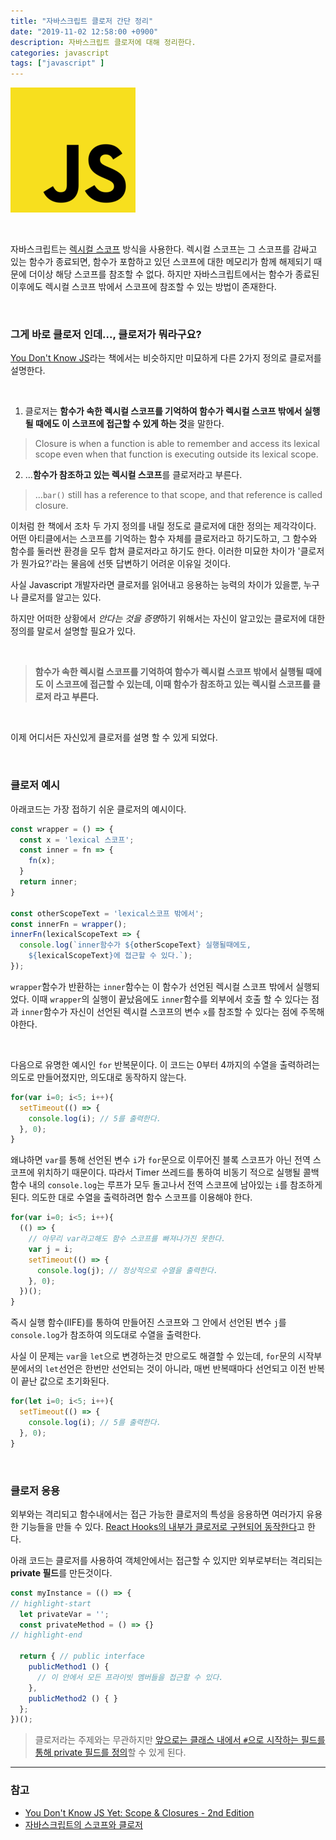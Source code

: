 ```yaml
---
title: "자바스크립트 클로저 간단 정리"
date: "2019-11-02 12:58:00 +0900"
description: 자바스크립트 클로저에 대해 정리한다.
categories: javascript
tags: ["javascript" ]
---
```


![자바스크립트 로그](./logo.png)

<br>

자바스크립트는 [렉시컬 스코프](../scope) 방식을 사용한다. 렉시컬 스코프는 그 스코프를 감싸고 있는 함수가 종료되면, 함수가 포함하고 있던 스코프에 대한 메모리가 함께 해제되기 때문에 더이상 해당 스코프를 참조할 수 없다. 하지만 자바스크립트에서는 함수가 종료된 이후에도 렉시컬 스코프 밖에서 스코프에 참조할 수 있는 방법이 존재한다.

<br>

### 그게 바로 클로저 인데..., 클로저가 뭐라구요?

[You Don't Know JS](https://github.com/getify/You-Dont-Know-JS/blob/2nd-ed/scope-closures/README.md)라는 책에서는 비슷하지만 미묘하게 다른 2가지 정의로 클로저를 설명한다.

<br>

1. 클로저는 **함수가 속한 렉시컬 스코프를 기억하여 함수가 렉시컬 스코프 밖에서 실행될 때에도 이 스코프에 접근할 수 있게 하는 것**을 말한다.
  > Closure is when a function is able to remember and access its lexical scope even when that function is executing outside its lexical scope.

2. ...**함수가 참조하고 있는 렉시컬 스코프**를 클로저라고 부른다.
  > ...`bar()` still has a reference to that scope, and that reference is called closure.

이처럼 한 책에서 조차 두 가지 정의를 내릴 정도로 클로저에 대한 정의는 제각각이다. 어떤 아티클에서는 스코프를 기억하는 함수 자체를 클로저라고 하기도하고, 그 함수와 함수를 둘러싼 환경을 모두 합쳐 클로저라고 하기도 한다. 
이러한 미묘한 차이가 '클로저가 뭔가요?'라는 물음에 선뜻 답변하기 어려운 이유일 것이다. 

사실 Javascript 개발자라면 클로저를 읽어내고 응용하는 능력의 차이가 있을뿐, 누구나 클로저를 알고는 있다.

하지만 어떠한 상황에서 *안다는 것을 증명*하기 위해서는 자신이 알고있는 클로저에 대한 정의를 말로서 설명할 필요가 있다.

<br>

> **함수가 속한 렉시컬 스코프를 기억하여 함수가 렉시컬 스코프 밖에서 실행될 때에도 이 스코프에 접근할 수 있는데, 이때 함수가 참조하고 있는 렉시컬 스코프를 클로저 라고 부른다.**

<br>

이제 어디서든 자신있게 클로저를 설명 할 수 있게 되었다. 

<br>

### 클로저 예시

아래코드는 가장 접하기 쉬운 클로저의 예시이다.

```js
const wrapper = () => {
  const x = 'lexical 스코프';
  const inner = fn => {
    fn(x);
  }
  return inner;
}

const otherScopeText = 'lexical스코프 밖에서';
const innerFn = wrapper();
innerFn(lexicalScopeText => {
  console.log(`inner함수가 ${otherScopeText} 실행될때에도, 
    ${lexicalScopeText}에 접근할 수 있다.`);
});

```

`wrapper`함수가 반환하는 `inner`함수는 이 함수가 선언된 렉시컬 스코프 밖에서 실행되었다. 이때 `wrapper`의 실행이 끝났음에도 `inner`함수를 외부에서 호출 할 수 있다는 점과 `inner`함수가 자신이 선언된 렉시컬 스코프의 변수 `x`를 참조할 수 있다는 점에 주목해야한다.

<br>

다음으로 유명한 예시인 `for` 반복문이다. 이 코드는 0부터 4까지의 수열을 출력하려는 의도로 만들어졌지만, 의도대로 동작하지 않는다.

```js
for(var i=0; i<5; i++){
  setTimeout(() => {
    console.log(i); // 5를 출력한다.
  }, 0);
}
```

왜냐하면 `var`를 통해 선언된 변수 `i`가 `for`문으로 이루어진 블록 스코프가 아닌 전역 스코프에 위치하기 때문이다. 따라서 Timer 쓰레드를 통하여 비동기 적으로 실행될 콜백함수 내의 `console.log`는 루프가 모두 돌고나서 전역 스코프에 남아있는 `i`를 참조하게 된다. 의도한 대로 수열을 출력하려면 함수 스코프를 이용해야 한다.

```js
for(var i=0; i<5; i++){
  (() => {
    // 아무리 var라고해도 함수 스코프를 빠져나가진 못한다.
    var j = i;
    setTimeout(() => {
      console.log(j); // 정상적으로 수열을 출력한다.
    }, 0);
  })();
}
```

즉시 실행 함수(IIFE)를 통하여 만들어진 스코프와 그 안에서 선언된 변수 `j`를 `console.log`가 참조하여 의도대로 수열을 출력한다.

사실 이 문제는 `var`을 `let`으로 변경하는것 만으로도 해결할 수 있는데, `for`문의 시작부분에서의 `let`선언은 한번만 선언되는 것이 아니라, 매번 반복때마다 선언되고 이전 반복이 끝난 값으로 초기화된다. 

```js
for(let i=0; i<5; i++){
  setTimeout(() => {
    console.log(i); // 5를 출력한다.
  }, 0);
}
```

<br>

### 클로저 응용

외부와는 격리되고 함수내에서는 접근 가능한 클로저의 특성을 응용하면 여러가지 유용한 기능들을 만들 수 있다. 
[React Hooks의 내부가 클로저로 구현되어 동작한다](https://www.netlify.com/blog/2019/03/11/deep-dive-how-do-react-hooks-really-work/)고 한다.

아래 코드는 클로저를 사용하여 객체안에서는 접근할 수 있지만 외부로부터는 격리되는 **private 필드**를 만든것이다.

```js
const myInstance = (() => {
// highlight-start
  let privateVar = '';
  const privateMethod = () => {}
// highlight-end

  return { // public interface
    publicMethod1 () {
      // 이 안에서 모든 프라이빗 멤버들을 접근할 수 있다.
    },
    publicMethod2 () { }
  };
})();
```
> 클로저라는 주제와는 무관하지만 [앞으로는 클래스 내에서 `#`으로 시작하는 필드를 통해 private 필드를 정의](https://github.com/tc39/proposal-class-fields#private-fields)할 수 있게 된다.

---

### 참고
- [You Don't Know JS Yet: Scope & Closures - 2nd Edition](https://github.com/getify/You-Dont-Know-JS/blob/2nd-ed/scope-closures/README.md)
- [자바스크립트의 스코프와 클로저](https://meetup.toast.com/posts/86)